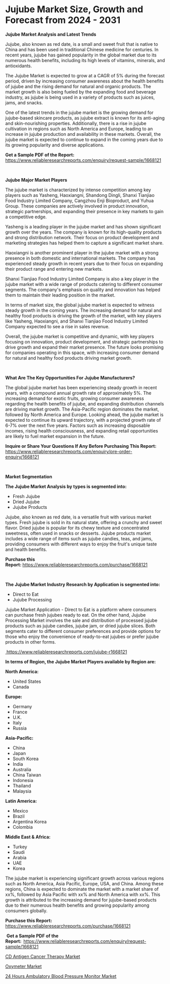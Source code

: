 <p><h1>Jujube Market Size, Growth and Forecast from 2024 - 2031</h1></p><p><strong>Jujube Market Analysis and Latest Trends</strong></p>
<p><p>Jujube, also known as red date, is a small and sweet fruit that is native to China and has been used in traditional Chinese medicine for centuries. In recent years, jujube has gained popularity in the global market due to its numerous health benefits, including its high levels of vitamins, minerals, and antioxidants.</p><p>The Jujube Market is expected to grow at a CAGR of 5% during the forecast period, driven by increasing consumer awareness about the health benefits of jujube and the rising demand for natural and organic products. The market growth is also being fueled by the expanding food and beverage industry, as jujube is being used in a variety of products such as juices, jams, and snacks.</p><p>One of the latest trends in the jujube market is the growing demand for jujube-based skincare products, as jujube extract is known for its anti-aging and skin-nourishing properties. Additionally, there is a rise in jujube cultivation in regions such as North America and Europe, leading to an increase in jujube production and availability in these markets. Overall, the jujube market is expected to continue to expand in the coming years due to its growing popularity and diverse applications.</p></p>
<p><strong>Get a Sample PDF of the Report:&nbsp;</strong> <a href="https://www.reliableresearchreports.com/enquiry/request-sample/1668121">https://www.reliableresearchreports.com/enquiry/request-sample/1668121</a></p>
<p>&nbsp;</p>
<p><strong>Jujube Major Market Players</strong></p>
<p><p>The jujube market is characterized by intense competition among key players such as Yasheng, Haoxiangni, Shandong Dingli, Shanxi Tianjiao Food Industry Limited Company, Cangzhou Enji Bioproduct, and Yuhua Group. These companies are actively involved in product innovation, strategic partnerships, and expanding their presence in key markets to gain a competitive edge.</p><p>Yasheng is a leading player in the jujube market and has shown significant growth over the years. The company is known for its high-quality products and strong distribution network. Their focus on product development and marketing strategies has helped them to capture a significant market share.</p><p>Haoxiangni is another prominent player in the jujube market with a strong presence in both domestic and international markets. The company has experienced steady growth in recent years due to their focus on expanding their product range and entering new markets.</p><p>Shanxi Tianjiao Food Industry Limited Company is also a key player in the jujube market with a wide range of products catering to different consumer segments. The company's emphasis on quality and innovation has helped them to maintain their leading position in the market.</p><p>In terms of market size, the global jujube market is expected to witness steady growth in the coming years. The increasing demand for natural and healthy food products is driving the growth of the market, with key players like Yasheng, Haoxiangni, and Shanxi Tianjiao Food Industry Limited Company expected to see a rise in sales revenue.</p><p>Overall, the jujube market is competitive and dynamic, with key players focusing on innovation, product development, and strategic partnerships to drive growth and expand their market presence. The future looks promising for companies operating in this space, with increasing consumer demand for natural and healthy food products driving market growth.</p></p>
<p>&nbsp;</p>
<p><strong>What Are The Key Opportunities For Jujube Manufacturers?</strong></p>
<p><p>The global jujube market has been experiencing steady growth in recent years, with a compound annual growth rate of approximately 5%. The increasing demand for exotic fruits, growing consumer awareness regarding the health benefits of jujube, and expanding distribution channels are driving market growth. The Asia-Pacific region dominates the market, followed by North America and Europe. Looking ahead, the jujube market is expected to continue its upward trajectory, with a projected growth rate of 6-7% over the next five years. Factors such as increasing disposable incomes, rising health consciousness, and expanding retail opportunities are likely to fuel market expansion in the future.</p></p>
<p><strong>Inquire or Share Your Questions If Any Before Purchasing This Report:</strong> <a href="https://www.reliableresearchreports.com/enquiry/pre-order-enquiry/1668121">https://www.reliableresearchreports.com/enquiry/pre-order-enquiry/1668121</a></p>
<p>&nbsp;</p>
<p><strong>Market Segmentation</strong></p>
<p><strong>The Jujube Market Analysis by types is segmented into:</strong></p>
<p><ul><li>Fresh Jujube</li><li>Dried Jujube</li><li>Jujube Products</li></ul></p>
<p><p>Jujube, also known as red date, is a versatile fruit with various market types. Fresh jujube is sold in its natural state, offering a crunchy and sweet flavor. Dried jujube is popular for its chewy texture and concentrated sweetness, often used in snacks or desserts. Jujube products market includes a wide range of items such as jujube candies, teas, and jams, providing consumers with different ways to enjoy the fruit's unique taste and health benefits.</p></p>
<p><strong>Purchase this Report:&nbsp;</strong><a href="https://www.reliableresearchreports.com/purchase/1668121">https://www.reliableresearchreports.com/purchase/1668121</a></p>
<p>&nbsp;</p>
<p><strong>The Jujube Market Industry Research by Application is segmented into:</strong></p>
<p><ul><li>Direct to Eat</li><li>Jujube Processing</li></ul></p>
<p><p>Jujube Market Application - Direct to Eat is a platform where consumers can purchase fresh jujubes ready to eat. On the other hand, Jujube Processing Market involves the sale and distribution of processed jujube products such as jujube candies, jujube jam, or dried jujube slices. Both segments cater to different consumer preferences and provide options for those who enjoy the convenience of ready-to-eat jujubes or prefer jujube products in other forms.</p></p>
<p><a href="https://www.reliableresearchreports.com/jujube-r1668121">&nbsp;https://www.reliableresearchreports.com/jujube-r1668121</a></p>
<p><strong>In terms of Region, the Jujube Market Players available by Region are:</strong></p>
<p>
    <p> <strong> North America: </strong>
        <ul>
            <li>United States</li>
            <li>Canada</li>
        </ul>
        </p> 
    <p> <strong> Europe: </strong>
        <ul>
            <li>Germany</li>
            <li>France</li>
            <li>U.K.</li>
            <li>Italy</li>
            <li>Russia</li>
        </ul>
        </p> 
    <p> <strong> Asia-Pacific: </strong>
        <ul>
            <li>China</li>
            <li>Japan</li>
            <li>South Korea</li>
            <li>India</li>
            <li>Australia</li>
            <li>China Taiwan</li>
            <li>Indonesia</li>
            <li>Thailand</li>
            <li>Malaysia</li>
        </ul>
        </p> 
    <p> <strong> Latin America: </strong>
        <ul>
            <li>Mexico</li>
            <li>Brazil</li>
            <li>Argentina Korea</li>
            <li>Colombia</li>
        </ul>
        </p> 
    <p> <strong> Middle East & Africa: </strong>
        <ul>
            <li>Turkey</li>
            <li>Saudi</li>
            <li>Arabia</li>
            <li>UAE</li>
            <li>Korea</li>
        </ul>
    </p>
    </p>
<p><p>The jujube market is experiencing significant growth across various regions such as North America, Asia Pacific, Europe, USA, and China. Among these regions, China is expected to dominate the market with a market share of xx%, followed by Asia Pacific with xx% and North America with xx%. This growth is attributed to the increasing demand for jujube-based products due to their numerous health benefits and growing popularity among consumers globally.</p></p>
<p><strong>Purchase this Report: </strong><a href="https://www.reliableresearchreports.com/purchase/1668121">https://www.reliableresearchreports.com/purchase/1668121</a></p>
<p>&nbsp;<strong>Get a Sample PDF of the Report:&nbsp;&nbsp;</strong><a href="https://www.reliableresearchreports.com/enquiry/request-sample/1668121">https://www.reliableresearchreports.com/enquiry/request-sample/1668121</a></p>
<p><strong></strong></p>
<p><p><a href="https://github.com/kulaberyasin52/Market-Research-Report-List-1/blob/main/cd-antigen-cancer-therapy-market.md">CD Antigen Cancer Therapy Market</a></p><p><a href="https://view.publitas.com/reportprime-1/comprehensive-analysis-of-the-global-oxymeter-market-growth-trends-market-forecasts-2024-2031/">Oxymeter Market</a></p><p><a href="https://view.publitas.com/reportprime-1/24-hours-ambulatory-blood-pressure-monitor-market-research-report-market-forecast-and-growth-prospects-with-a-steady-cagr-of-14-1-from-2024-2031/">24 Hours Ambulatory Blood Pressure Monitor Market</a></p></p>